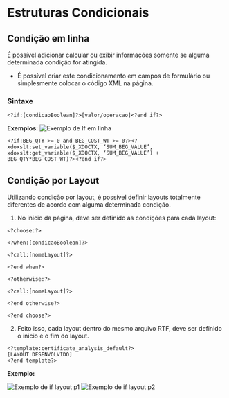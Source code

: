 # Estruturas Condicionais

## Condição em linha
É possível adicionar calcular ou exibir informações somente se alguma determinada condição for atingida.
- É possível criar este condicionamento em campos de formulário ou simplesmente colocar o código XML na página.
### Sintaxe
````
<?if:[condicaoBoolean]?>[valor/operacao]<?end if?>
````
**Exemplos:**
![Exemplo de If em linha](ExemploIfInLine.png)
````
<?if:BEG_QTY >= 0 and BEG_COST_WT >= 0?><?xdoxslt:set_variable($_XDOCTX, ‘SUM_BEG_VALUE’, xdoxslt:get_variable($_XDOCTX, ‘SUM_BEG_VALUE’) + BEG_QTY*BEG_COST_WT)?><?end if?>
````
## Condição por Layout
Utilizando condição por layout, é possível definir layouts totalmente diferentes de acordo com alguma determinada condição.
1. No inicio da página, deve ser definido as condições para cada layout:
````
<?choose:?>

<?when:[condicaoBoolean]?>

<?call:[nomeLayout]?>

<?end when?>

<?otherwise:?>

<?call:[nomeLayout]?>

<?end otherwise?>

<?end choose?>
````
2. Feito isso, cada layout dentro do mesmo arquivo RTF, deve ser definido o inicio e o fim do layout.
````
<?template:certificate_analysis_default?>
[LAYOUT DESENVOLVIDO]
<?end template?>
````

**Exemplo:**

![Exemplo de if layout p1](ExemploP1IfLayout.png)
![Exemplo de if layout p2](ExemploP2IfLayout.png)